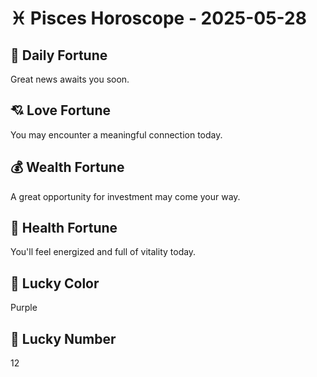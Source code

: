 # ♓ Pisces Horoscope - 2025-05-28

## 🎯 Daily Fortune

Great news awaits you soon.

## 💘 Love Fortune

You may encounter a meaningful connection today.

## 💰 Wealth Fortune

A great opportunity for investment may come your way.

## 🌱 Health Fortune

You'll feel energized and full of vitality today.

## 🎨 Lucky Color

Purple

## 🔢 Lucky Number

12
